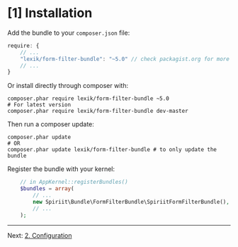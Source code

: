 [1] Installation
================

Add the bundle to your `composer.json` file:

```javascript
require: {
    // ...
    "lexik/form-filter-bundle": "~5.0" // check packagist.org for more tags
    // ...
}
```

Or install directly through composer with:

```
composer.phar require lexik/form-filter-bundle ~5.0
# For latest version
composer.phar require lexik/form-filter-bundle dev-master
```

Then run a composer update:

```shell
composer.phar update
# OR
composer.phar update lexik/form-filter-bundle # to only update the bundle
```

Register the bundle with your kernel:

```php
    // in AppKernel::registerBundles()
    $bundles = array(
        // ...
        new Spiriit\Bundle\FormFilterBundle\SpiriitFormFilterBundle(),
        // ...
    );
```

***

Next: [2. Configuration](configuration.md)
